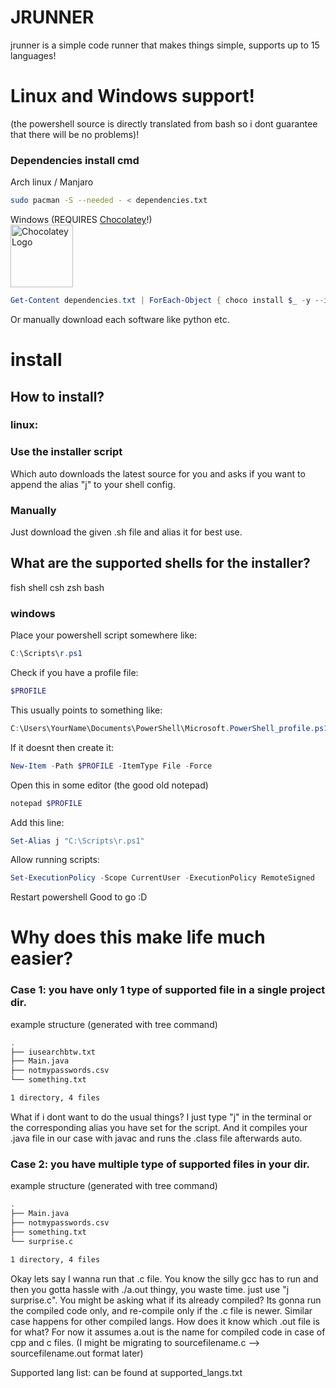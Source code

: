 # JRUNNER
jrunner is a simple code runner that makes things simple, supports up to 15 languages!
# Linux and Windows support! 
(the powershell source is directly translated from bash so i dont guarantee that there will be no problems)!

### Dependencies install cmd
Arch linux / Manjaro

```bash
sudo pacman -S --needed - < dependencies.txt
```
Windows (REQUIRES [Chocolatey](https://chocolatey.org/ "Package manager for Windows")!)
<br>
[<img src="https://img.chocolatey.org/logos/chocolatey.svg" alt="Chocolatey Logo" width="100"/>](https://chocolatey.org/)
```ps1
Get-Content dependencies.txt | ForEach-Object { choco install $_ -y --ignore-checksums }
```
Or manually download each software like python etc.

# install
## How to install?
### linux:
### Use the installer script 
Which auto downloads the latest source for you and asks if you want to append the alias "j" to your shell config.
### Manually
Just download the given .sh file and alias it for best use.
## What are the supported shells for the installer?
fish shell
csh
zsh
bash

### windows
Place your powershell script somewhere like:
```ps1
C:\Scripts\r.ps1
```
Check if you have a profile file:
```ps1
$PROFILE
```
This usually points to something like:
```ps1
C:\Users\YourName\Documents\PowerShell\Microsoft.PowerShell_profile.ps1
```
If it doesnt then create it:
```ps1
New-Item -Path $PROFILE -ItemType File -Force
```
Open this in some editor (the good old notepad)
```ps1
notepad $PROFILE
```
Add this line:
```ps1
Set-Alias j "C:\Scripts\r.ps1"
```
Allow running scripts:
```ps1
Set-ExecutionPolicy -Scope CurrentUser -ExecutionPolicy RemoteSigned
```
Restart powershell
Good to go :D


# Why does this make life much easier?
### Case 1: you have only 1 type of supported file in a single project dir.

example structure (generated with tree command)
```bash
.
├── iusearchbtw.txt
├── Main.java
├── notmypasswords.csv
└── something.txt

1 directory, 4 files
```
What if i dont want to do the usual things?
I just type "j" in the terminal or the corresponding alias you have set for the script.
And it compiles your .java file in our case with javac and runs the .class file afterwards auto.


### Case 2: you have multiple type of supported files in your dir.


example structure (generated with tree command)
```bash
.
├── Main.java
├── notmypasswords.csv
├── something.txt
└── surprise.c

1 directory, 4 files
```
Okay lets say I wanna run that .c file.
You know the silly gcc has to run and then you gotta hassle with ./a.out thingy, you waste time.
just use "j surprise.c".
You might be asking what if its already compiled? Its gonna run the compiled code only, and re-compile only if the .c file is newer.
Similar case happens for other compiled langs.
How does it know which .out file is for what? For now it assumes a.out is the name for compiled code in case of cpp and c files. (I might be migrating to sourcefilename.c --> sourcefilename.out format later)




Supported lang list: can be found at supported_langs.txt



